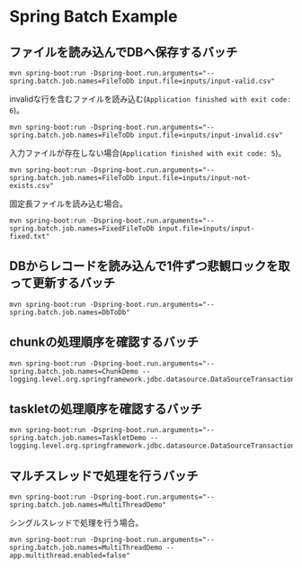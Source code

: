 # Spring Batch Example

## ファイルを読み込んでDBへ保存するバッチ

```
mvn spring-boot:run -Dspring-boot.run.arguments="--spring.batch.job.names=FileToDb input.file=inputs/input-valid.csv"
```

invalidな行を含むファイルを読み込む(`Application finished with exit code: 6`)。

```
mvn spring-boot:run -Dspring-boot.run.arguments="--spring.batch.job.names=FileToDb input.file=inputs/input-invalid.csv"
```

入力ファイルが存在しない場合(`Application finished with exit code: 5`)。

```
mvn spring-boot:run -Dspring-boot.run.arguments="--spring.batch.job.names=FileToDb input.file=inputs/input-not-exists.csv"
```

固定長ファイルを読み込む場合。

```
mvn spring-boot:run -Dspring-boot.run.arguments="--spring.batch.job.names=FixedFileToDb input.file=inputs/input-fixed.txt"
```

## DBからレコードを読み込んで1件ずつ悲観ロックを取って更新するバッチ

```
mvn spring-boot:run -Dspring-boot.run.arguments="--spring.batch.job.names=DbToDb"
```

## chunkの処理順序を確認するバッチ

```
mvn spring-boot:run -Dspring-boot.run.arguments="--spring.batch.job.names=ChunkDemo --logging.level.org.springframework.jdbc.datasource.DataSourceTransactionManager=debug"
```

## taskletの処理順序を確認するバッチ

```
mvn spring-boot:run -Dspring-boot.run.arguments="--spring.batch.job.names=TaskletDemo --logging.level.org.springframework.jdbc.datasource.DataSourceTransactionManager=debug"
```

## マルチスレッドで処理を行うバッチ

```
mvn spring-boot:run -Dspring-boot.run.arguments="--spring.batch.job.names=MultiThreadDemo"
```

シングルスレッドで処理を行う場合。

```
mvn spring-boot:run -Dspring-boot.run.arguments="--spring.batch.job.names=MultiThreadDemo --app.multithread.enabled=false"
```

